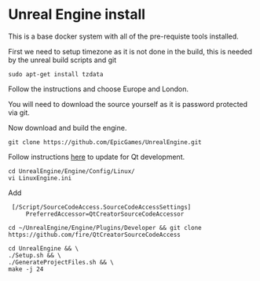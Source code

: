 # Unreal Engine install

This is a base docker system with all of the pre-requiste tools installed.

First we need to setup timezone as it is not done in the build, this is needed by the unreal build scripts and git
``` 
sudo apt-get install tzdata
```
Follow the instructions and choose Europe and London.

You will need to download the source yourself as it is password protected via git.




Now download and build the engine.

```
git clone https://github.com/EpicGames/UnrealEngine.git 
```

Follow instructions [here](https://wiki.unrealengine.com/Running_On_Linux#Source_Code_Accessors) to update for Qt development.

```
cd UnrealEngine/Engine/Config/Linux/
vi LinuxEngine.ini
```

Add 

```
 [/Script/SourceCodeAccess.SourceCodeAccessSettings]
     PreferredAccessor=QtCreatorSourceCodeAccessor
```

```
cd ~/UnrealEngine/Engine/Plugins/Developer && git clone https://github.com/fire/QtCreatorSourceCodeAccess
```


```
cd UnrealEngine && \
./Setup.sh && \
./GenerateProjectFiles.sh && \ 
make -j 24
```


